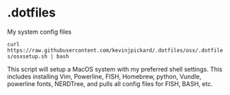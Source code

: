# .dotfiles
My system config files

`curl https://raw.githubusercontent.com/kevinjpickard/.dotfiles/osx/.dotfiles/osxsetup.sh | bash`

This script will setup a MacOS system with my preferred shell settings. This includes installing Vim, Powerline, FISH, Homebrew, python, Vundle, powerline fonts, NERDTree, and pulls all config files for FISH, BASH, etc. 
